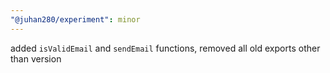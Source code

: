 ```yaml
---
"@juhan280/experiment": minor
---
```


added `isValidEmail` and `sendEmail` functions, removed all old exports other than version
